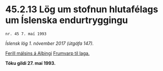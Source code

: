 # 45.2.13 Lög um stofnun hlutafélags um Íslenska endurtryggingu

`nr. 45 7. maí 1993`

_Íslensk lög 1. nóvember 2017 (útgáfa 147)._

[Ferill málsins á Alþingi](https://www.althingi.is/thingstorf/thingmalalistar-eftir-thingum/ferill/?ltg=116&mnr=307)
[Frumvarp til laga.](https://www.althingi.is/altext/116/s/0476.html)

**Tóku gildi 27. maí 1993.**

